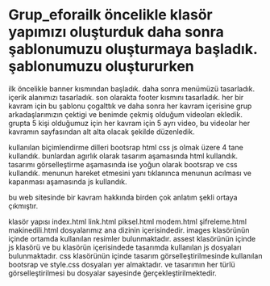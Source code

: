 # Grup_eforailk öncelikle klasör yapımızı oluşturduk daha sonra şablonumuzu oluşturmaya başladık. şablonumuzu oluştururken 
ilk öncelikle banner kısmından başladık.
daha sonra menümüzü tasarladık.
içerik alanımızı tasarladık.
son olarakta footer kısmını tasarladık.
her bir kavram için bu şablonu çogalttık ve daha sonra her kavram içerisine grup arkadaşlarımızın çektigi ve benimde çekmiş olduğum videoları ekledik.
grupta 5 kişi olduğumuz için her kavram için 5 ayrı video, bu videolar her kavramın sayfasından alt alta olacak şekilde düzenledik.
 
kullanılan biçimlendirme dilleri
bootsrap 
html
css
js olmak üzere 4 tane kullandık. 
bunlardan agırlık olarak tasarım aşamasında html kullandık.
tasarımı görselleştirme aşamasında ise yoğun olarak bootsrap ve css kullandık.
menunun hareket etmesini yanı tıklanınca menunun acılması ve kapanması aşamasında js kullandık.


bu web sitesinde bir kavram hakkında birden çok anlatım şekli ortaya çıkmıştır.

klasör yapısı
	index.html
	link.html
	piksel.html
	modem.html
	şifreleme.html
	makinedili.html dosyalarımız ana dizinin içerisindedir.
	images klasörünün içinde ortamda kullanılan resimler bulunmaktadır.
	assest klasörünün içinde js klasörü ve bu klasörün içerisindede tasarımda kullanılan js dosyaları bulunmaktadır.
	css klasörünün içinde tasarım görselleştirilmesinde kullanılan bootsrap ve style.css dosyaları yer almaktadır. 
		ve tasarımın her türlü görselleştirilmesi bu dosyalar sayesinde ğerçekleştirilmektedir.
